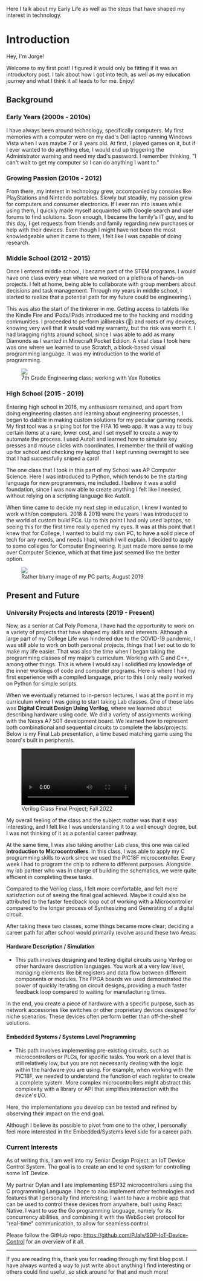 Here I talk about my Early Life as well as the steps that have shaped my interest in technology.
# Introduction

Hey, I'm Jorge!

Welcome to my first post! I figured it would only be fitting if it was an introductory post. I talk about how I got into tech, as well as my education journey and what I think it all leads to for me. Enjoy!

## Background

### Early Years (2000s - 2010s)
I have always been around technology, specifically computers. My first memories with a computer were on my dad's Dell laptop running Windows Vista when I was maybe 7 or 8 years old. At first, I played games on it, but if I ever wanted to do anything else, I would end up triggering the Administrator warning and need my dad's password. I remember thinking, "I can't wait to get my computer so I can do anything I want to."

### Growing Passion (2010s - 2012)
From there, my interest in technology grew, accompanied by consoles like PlayStations and Nintendo portables. Slowly but steadily, my passion grew for computers and consumer electronics. If I ever ran into issues while using them, I quickly made myself acquainted with Google search and user forums to find solutions. Soon enough, I became the family's IT guy, and to this day, I get requests from friends and family regarding new purchases or help with their devices. Even though I might have not been the most knowledgeable when it came to them, I felt like I was capable of doing research.

### Middle School (2012 - 2015)
Once I entered middle school, I became part of the STEM programs. I would have one class every year where we worked on a plethora of hands-on projects. I felt at home, being able to collaborate with group members about decisions and task management. Through my years in middle school, I started to realize that a potential path for my future could be engineering.\

This was also the start of the tinkerer in me. Getting access to tablets like the Kindle Fire and iPods/iPads introduced me to the hacking and modding communities. I proceeded to perform jailbreaks (🍍) and roots of my devices, knowing very well that it would void my warranty, but the risk was worth it. I had bragging rights around school, since I was able to add as many Diamonds as I wanted in Minecraft Pocket Edition. A vital class I took here was one where we learned to use Scratch, a block-based visual programming language. It was my introduction to the world of programming.

<figure>
  <a class="postImg" href="#" onclick="openModal(event, 'https://pjalv.com/file/mid_school.jpeg')">
    <img src="https://pjalv.com/file/mid_school.jpeg">
    </a>
    <figcaption>7th Grade Engineering class; working with Vex Robotics</figcaption>
</figure>

### High School (2015 - 2019)
Entering high school in 2016, my enthusiasm remained, and apart from doing engineering classes and learning about engineering processes, I began to dabble in making custom solutions for my peculiar gaming needs. My first tool was a sniping bot for the FIFA 16 web app. It was a way to buy certain items at a rare, lower cost, and I set myself to create a way to automate the process. I used AutoIt and learned how to simulate key presses and mouse clicks with coordinates. I remember the thrill of waking up for school and checking my laptop that I kept running overnight to see that I had successfully sniped a card!

The one class that I took in this part of my School was AP Computer Science. Here I was introduced to Python, which tends to be the starting language for new programmers, me included. I believe it was a solid foundation, since I was now able to create anything I felt like I needed, without relying on a scripting language like AutoIt.

When time came to decide my next step in education, I knew I wanted to work with/on computers. 2018 & 2019 were the years I was introduced to the world of custom build PCs. Up to this point I had only used laptops, so seeing this for the first time really opened my eyes. It was at this point that I knew that for College, I wanted to build my own PC, to have a solid piece of tech for any needs, and needs I had, which I will explain. I decided to apply to some colleges for Computer Engineering. It just made more sense to me over Computer Science, which at that time just seemed like the better option. 

<figure>
  <a class="postImg" href="#" onclick="openModal(event, 'https://pjalv.com/file/pc_build.jpeg')">
    <img src="https://pjalv.com/file/pc_build.jpeg">
    </a>
    <figcaption>Rather blurry image of my PC parts, August 2019</figcaption>
</figure>

## Present and Future

### University Projects and Interests (2019 - Present)

Now, as a senior at Cal Poly Pomona, I have had the opportunity to work on a variety of projects that have shaped my skills and interests. Although a large part of my College Life was hindered due to the COVID-19 pandemic, I was still able to work on both personal projects, things that I set out to do to make my life easier. That was also the time when I began taking the programming classes of my major’s curriculum. Working with C and C++, among other things. This is where I would say I solidified my knowledge of the inner workings of code and computer programs. Here is where I had my first experience with a compiled language, prior to this I only really worked on Python for simple scripts.

When we eventually returned to in-person lectures, I was at the point in my curriculum where I was going to start taking Lab classes. One of these labs was __Digital Circuit Design Using Verilog__, where we learned about describing hardware using code. We did a variety of assignments working with the Nexys A7 50T development board. We learned how to represent both combinational and sequential circuits to complete the labs/projects. Below is my Final Lab presentation, a time based matching game using the board's built in peripherals.

<figure>
<video controls>
  <source src="https://pjalv.com/file/3300L_Final.mp4" type="video/mp4">
</video>
    <figcaption>Verilog Class Final Project; Fall 2022</figcaption>
</figure>

My overall feeling of the class and the subject matter was that it was interesting, and I felt like I was understanding it to a well enough degree, but I was not thinking of it as a potential career pathway.

At the same time, I was also taking another Lab class, this one was called __Introduction to Microcontrollers__. In this class, I was able to apply my C programming skills to work since we used the PIC18F microcontroller. Every week I had to program the chip to adhere to different purposes. Alongside my lab partner who was in charge of building the schematics, we were quite efficient in completing these tasks.

Compared to the Verilog class, I felt more comfortable, and felt more satisfaction out of seeing the final goal achieved. Maybe it could also be attributed to the faster feedback loop out of working with a Microcontroller compared to the longer process of Synthesizing and Generating of a digital circuit. 

After taking these two classes, some things became more clear; deciding a career path for after school would primarily revolve around these two Areas:

#### Hardware Description / Simulation

- This path involves designing and testing digital circuits using Verilog or other hardware description languages. You work at a very low level, managing elements like bit registers and data flow between different components or modules. The FPGA boards we used demonstrated the power of quickly iterating on circuit designs, providing a much faster feedback loop compared to waiting for manufacturing times.

In the end, you create a piece of hardware with a specific purpose, such as network accessories like switches or other proprietary devices designed for niche scenarios. These devices often perform better than off-the-shelf solutions.


#### Embedded Systems / Systems Level Programming

- This path involves implementing pre-existing circuits, such as microcontrollers or PLCs, for specific tasks. You work on a level that is still relatively low, but you are not necessarily dealing with the logic within the hardware you are using. For example, when working with the PIC18F, we needed to understand the function of each register to create a complete system. More complex microcontrollers might abstract this complexity with a library or API that simplifies interaction with the device's I/O.

Here, the implementations you develop can be tested and refined by observing their impact on the end goal.

Although I believe its possible to pivot from one to the other, I personally feel more interested in the Embedded/Systems level side for a career path. 


### Current Interests

As of writing this, I am well into my Senior Design Project: an IoT Device Control System. The goal is to create an end to end system for controlling some IoT Device.

My partner Dylan and I are implementing ESP32 microcontrollers using the C programming Language. I hope to also implement other technologies and features that I personally find interesting; I want to have a mobile app that can be used to control these devices from anywhere, built using React Native. I want to use the Go programming language, namely for its concurrency abilities, and combining it with the WebSocket protocol for "real-time" communication, to allow for seamless control.

Please follow the GitHub repo: https://github.com/PJalv/SDP-IoT-Device-Control for an overview of it all.
<hr>
If you are reading this, thank you for reading through my first blog post. I have always wanted a way to just write about anything I find interesting or others could find useful, so stick around for that and much more!

